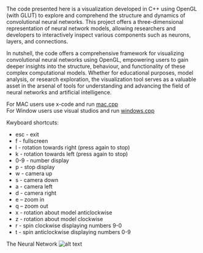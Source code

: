 The code presented here is a visualization developed in C++ using OpenGL (with GLUT) to explore and comprehend the structure and dynamics of convolutional neural networks. 
This project offers a three-dimensional representation of neural network models, allowing researchers and developers to interactively inspect various components 
such as neurons, layers, and connections.  

In nutshell, the code offers a comprehensive framework for visualizing convolutional neural networks using OpenGL,
empowering users to gain deeper insights into the structure, behaviour, and functionality of these complex computational models. 
Whether for educational purposes, model analysis, or research exploration, the visualization tool serves as a valuable asset in the arsenal of tools for 
understanding and advancing the field of neural networks and artificial intelligence.

For MAC users use x-code and run [mac.cpp](https://github.com/TEJ-416/NeuroViz/blob/main/Project/mac.cpp)  
For Window users use visual studios and run [windows.cpp](https://github.com/TEJ-416/NeuroViz/blob/main/Project/windows.cpp)  

Kwyboard shortcuts:  
- esc - exit
- f - fullscreen
- l - rotation towards right (press again to stop)
- k - rotation towards left (press again to stop)
- 0-9 - number display
- p - stop display
- w - camera up
- s - camera down
- a - camera left
- d - camera right
- e – zoom in
- q – zoom out
- x - rotation about model anticlockwise
- z - rotation about model clockwise
- r - spin clockwise displaying numbers 9-0
- t - spin anticlockwise displaying numbers 0-9

The Neural Network
![alt text]([http://url/to/img.png](https://github.com/TEJ-416/NeuroViz/blob/main/media/title.png))
